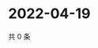 # 2022-04-19

共 0 条

<!-- BEGIN WEIBO -->
<!-- 最后更新时间 Tue Apr 19 2022 09:21:01 GMT+0800 (China Standard Time) -->

<!-- END WEIBO -->
